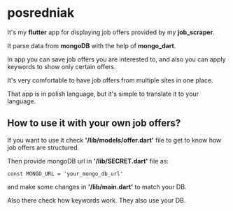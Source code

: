 # posredniak

It's my **flutter** app for displaying job offers provided by my **job_scraper**.

It parse data from **mongoDB** with the help of **mongo_dart**.

In app you can save job offers you are interested to, and also you can apply keywords to show only certain offers.

It's very comfortable to have job offers from multiple sites in one place.

That app is in polish language, but it's simple to translate it to your language.


## How to use it with your own job offers?

If you want to use it check **'/lib/models/offer.dart'** file to get to know how job offers are structured.

Then provide mongoDB url in **'/lib/SECRET.dart'** file as:

    const MONGO_URL = 'your_mongo_db_url'

and make some changes in **'/lib/main.dart'** to match your DB.

Also there check how keywords work. They also use your DB.
